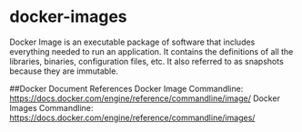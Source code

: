 # docker-images

Docker Image is an executable package of software that includes everything needed to run an application. It contains the definitions of all the libraries, binaries, configuration files, etc. It also referred to as snapshots because they are immutable.

##Docker Document References
Docker Image Commandline: https://docs.docker.com/engine/reference/commandline/image/
Docker Images Commandline: https://docs.docker.com/engine/reference/commandline/images/
